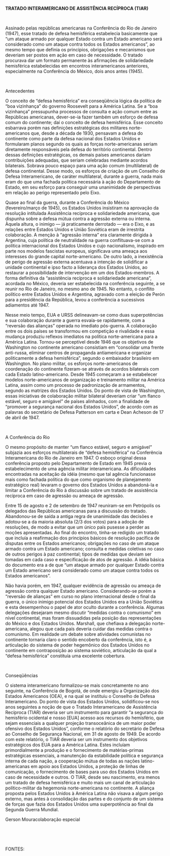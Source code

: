 **TRATADO INTERAMERICANO DE ASSISTÊNCIA RECÍPROCA (TIAR)**

 

Assinado pelas repúblicas americanas na Conferência do Rio de Janeiro
(1947), esse tratado de defesa hemisférica estabelecia basicamente que
“um ataque armado por qualquer Estado contra um Estado americano será
considerado como um ataque contra todos os Estados americanos”, ao mesmo
tempo que definia os princípios, obrigações e mecanismos que deveriam
ser postos em ação em caso de necessidade. O tratado procurava dar um
formato permanente às afirmações de solidariedade hemisférica
estabelecidas em encontros interamericanos anteriores, especialmente na
Conferência do México, dois anos antes (1945).

 

Antecedentes

O conceito de “defesa hemisférica” era conseqüência lógica da política
de “boa vizinhança” do governo Roosevelt para a América Latina. Se a
“boa vizinhança” pressupunha processos de consulta e ação comum entre as
Repúblicas americanas, dever-se-ia fazer também um esforço de defesa
comum do continente; daí o conceito de defesa hemisférica. Esse conceito
esbarrava porém nas definições estratégicas dos militares
norte-americanos que, desde a década de 1930, pensavam a defesa do
continente como parte da defesa nacional dos Estados Unidos e formularam
planos segundo os quais as forças norte-americanas seriam diretamente
responsáveis pela defesa do território continental. Dentro dessas
definições estratégicas, os demais países americanos dariam
contribuições adequadas, que seriam celebradas mediante acordos
bilaterais. Sobrava pouco espaço para uma ação comum (multilateral) de
defesa continental. Desse modo, os esforços de criação de um Conselho de
Defesa Interamericano, de caráter multilateral, durante a guerra, nada
mais eram do que uma fachada política necessária à ação do Departamento
de Estado, em seu esforço para conseguir uma unanimidade de perspectivas
em relação ao perigo representado pelo Eixo.

Quase ao final da guerra, durante a Conferência do México
(fevereiro/março de 1945), os Estados Unidos insistiram na aprovação da
resolução intitulada Assistência recíproca e solidariedade americana,
que dispunha sobre a defesa mútua contra a agressão externa ou interna.
Àquela altura, o inimigo — já praticamente derrotado — era o Eixo, e as
relações entre Estados Unidos e União Soviética eram de irrestrita
colaboração. A menção à “agressão interna” era claramente dirigida à
Argentina, cuja política de neutralidade na guerra conflituava-se com a
política internacional dos Estados Unidos e cujo nacionalismo, inspirado
em parte nos modelos fascistas europeus, significava uma ameaça aos
interesses do grande capital norte-americano. De outro lado, a
inexistência de perigo de agressão externa acentuava a intenção de
solidificar a unidade continental e ipso facto a liderança dos Estados
Unidos, ao restaurar a possibilidade de intervenção em um dos
Estados-membros. A forma definitiva da “assistência recíproca e
solidariedade americana”, acordada no México, deveria ser estabelecida
na conferência seguinte, a se reunir no Rio de Janeiro, no mesmo ano de
1945. No entanto, o conflito político entre Estados Unidos e Argentina,
agravado com a eleição de Perón para a presidência da República, levou a
conferência a sucessivos adiamentos até 1947.

Nesse meio tempo, EUA e URSS delineavam-se como duas superpotências e
sua colaboração durante a guerra esvaía-se rapidamente, com a “reversão
das alianças” operada no imediato pós-guerra. A colaboração entre os
dois países se transformou em competição e rivalidade e essa mudança
produziu reflexos imediatos na política norte-americana para a América
Latina. Tornou-se perceptível desde 1946 que os objetivos de Washington
no continente americano consistiam em “consolidar uma frente anti-russa,
eliminar centros de propaganda antiamericana e organizar politicamente a
defesa hemisférica”, segundo o embaixador brasileiro em Washington. No
plano militar, os esforços norte-americanos de coordenação do continente
fizeram-se através de acordos bilaterais com cada Estado
latino-americano. Desde 1945 começaram a se estabelecer modelos
norte-americanos de organização e treinamento militar na América Latina,
assim como um processo de padronização de armamentos, segundo as
matrizes dos Estados Unidos. Do ponto de vista de Washington, essas
iniciativas de colaboração militar bilateral deveriam criar “um flanco
estável, seguro e amigável” de países alinhados, com a finalidade de
“promover a segurança nacional dos Estados Unidos”, de acordo com as
palavras do secretário de Defesa Patterson em carta e Dean Acheson de 17
de abril de 1947.

 

A Conferência do Rio

O mesmo propósito de manter “um flanco estável, seguro e amigável”
subjazia aos esforços multilaterais de “defesa hemisférica” na
Conferência Interamericana do Rio de Janeiro em 1947. O esboço original
dessa conferência proposto pelo Departamento de Estado em 1945 previa o
estabelecimento de uma agência militar interamericana. As dificuldades
encontradas na aceitação da idéia (mesmo que tal agência funcionasse
mais como fachada política do que como organismo de planejamento
estratégico real) levaram o governo dos Estados Unidos a abandoná-la e
limitar a Conferência do Rio à discussão sobre um tratado de assistência
recíproca em caso de agressão ou ameaça de agressão.

Entre 15 de agosto e 2 de setembro de 1947 reuniram-se em Petrópolis os
delegados das Repúblicas americanas para a discussão do tratado.
Abandonou-se de saída a antiga regra de unanimidade das decisões e
adotou-se a da maioria absoluta (2/3 dos votos) para a adoção de
resoluções, de modo a evitar que um único país pusesse a perder as
moções apresentadas. Ao final do encontro, tinha-se redigido um tratado
que incluía a reafirmação dos princípios básicos de resolução pacífica
de disputas entre os Estados americanos; obrigações no caso de um ataque
armado contra um Estado americano; consulta e medidas coletivas no caso
de outros perigos à paz continental; tipos de medidas que deviam ser
tomadas em cada caso e especificação de atos de agressão. A idéia básica
do documento era a de que “um ataque armado por qualquer Estado contra
um Estado americano será considerado como um ataque contra todos os
Estados americanos”.

Não havia porém, em 1947, qualquer evidência de agressão ou ameaça de
agressão contra qualquer Estado americano. Considerando-se porém a
“reversão de alianças” em curso no plano internacional desde o final da
guerra, o único inimigo potencial dos Estados Unidos era a União
Soviética e esta desempenhou o papel de ator oculto durante a
conferência. Algumas delegações desejaram mesmo discutir “medidas contra
o comunismo” em nível continental, mas foram dissuadidas pela posição
das representações do México e dos Estados Unidos. Marshall, que
chefiava a delegação norte-americana, alegou que cada país deveria
cuidar das medidas contra o comunismo. Em realidade um debate sobre
atividades comunistas no continente tornaria claro o sentido encoberto
da conferência, isto é, a articulação do sistema de poder hegemônico dos
Estados Unidos no continente em contraposição ao sistema soviético,
articulação da qual a “defesa hemisférica” constituía uma excelente
cobertura.

 

Conseqüências

O sistema interamericano formalizou-se mais concretamente no ano
seguinte, na Conferência de Bogotá, de onde emergiu a Organização dos
Estados Americanos (OEA), e na qual se instituiu o Conselho de Defesa
Interamericano. Do ponto de vista dos Estados Unidos, solidificou-se nos
anos seguintes a noção de que o Tratado Interamericano de Assistência
Recíproca (TIAR) deveria ser um instrumento para garantir “a segurança
do hemisfério ocidental e nosso [EUA] acesso aos recursos do hemisfério,
que sejam essenciais a qualquer projeção transoceânica de um maior poder
ofensivo dos Estados Unidos”, conforme o relatório do secretário de
Defesa ao Conselho de Segurança Nacional, em 31 de agosto de 1949. De
acordo com este relatório, o TIAR deveria ser um instrumento dos
objetivos estratégicos dos EUA para a América Latina. Estes incluíam
primordialmente a produção e o fornecimento de matérias-primas
estratégicas essenciais, a manutenção da estabilidade política e
segurança interna de cada nação, a cooperação mútua de todas as nações
latino-americanas em apoio aos Estados Unidos, a proteção de linhas de
comunicação, o fornecimento de bases para uso dos Estados Unidos em caso
de necessidade e outros. O TIAR, desde seu nascimento, era menos um
tratado de defesa hemisférica e muito mais um canal de articulação
político-militar da hegemonia norte-americana no continente. A aliança
proposta pelos Estados Unidos à América Latina não visava a algum perigo
externo, mas antes à consolidação das partes e do conjunto de um sistema
de forças que fazia dos Estados Unidos uma superpotência ao final da
Segunda Guerra Mundial.

Gerson Mouracolaboração especial

 

 

FONTES:

 
